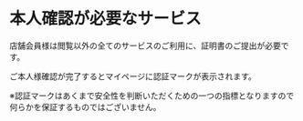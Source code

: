 # 本人確認が必要なサービス

店舗会員様は閲覧以外の全てのサービスのご利用に、証明書のご提出が必要です。

ご本人様確認が完了するとマイページに認証マークが表示されます。  

※認証マークはあくまで安全性を判断いただくための一つの指標となりますので何らかを保証するものではございません。 